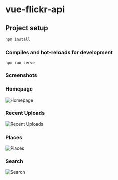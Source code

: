 # vue-flickr-api

## Project setup
```
npm install
```

### Compiles and hot-reloads for development
```
npm run serve
```

### Screenshots
### Homepage  
![Homepage](http://i63.tinypic.com/no8ow0.jpg)  
### Recent Uploads  
![Recent Uploads](http://i68.tinypic.com/24gj689.jpg) 
### Places  
![Places](http://i64.tinypic.com/2envn2t.jpg) 
### Search  
![Search](http://i65.tinypic.com/2nb52js.jpg)
